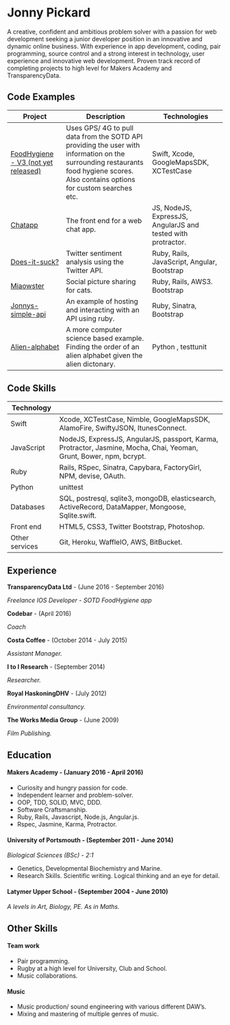 # Jonny Pickard

A creative, confident and ambitious problem solver with a passion for web development seeking a junior developer position in an innovative and dynamic online business. With experience in app development, coding, pair programming, source control and a strong interest in technology, user experience and innovative web development. Proven track record of completing projects to high level for Makers Academy and TransparencyData.  

## Code Examples

| Project | Description | Technologies |
|---------|-------------|--------------|
|[FoodHygiene - V3 (not yet released)](https://itunes.apple.com/gb/app/food-hygiene/id378087298?mt=8)| Uses GPS/ 4G to pull data from the SOTD API providing the user with information on the surrounding restaurants food hygiene scores. Also contains options for custom searches etc. | Swift, Xcode, GoogleMapsSDK, XCTestCase |
|[Chatapp](https://github.com/JonnyPickard/chatapp-js)| The front end for a web chat app. | JS, NodeJS, ExpressJS, AngularJS and tested with protractor.|
|[Does-it-suck?](https://github.com/JonnyPickard/crowdsource-due-diligence) | Twitter sentiment analysis using the Twitter API. | Ruby, Rails, JavaScript, Angular, Bootstrap |
| [Miaowster](https://github.com/JonnyPickard/miaowster) | Social picture sharing for cats. | Ruby, Rails, AWS3. Bootstrap |
| [Jonnys-simple-api](https://github.com/JonnyPickard/simple-api) | An example of hosting and interacting with an API using ruby. | Ruby, Sinatra, Bootstrap |
| [Alien-alphabet](https://github.com/JonnyPickard/alien-alphabet) | A more computer science based example. Finding the order of an alien alphabet given the alien dictonary. | Python , testtunit |

## Code Skills

| Technology |  |
|------------|----------|
| Swift | Xcode, XCTestCase, Nimble, GoogleMapsSDK, AlamoFire, SwiftyJSON, ItunesConnect.|
| JavaScript | NodeJS, ExpressJS, AngularJS, passport, Karma, Protractor, Jasmine, Mocha, Chai, Yeoman, Grunt, Bower, npm, bcrypt. |
| Ruby | Rails, RSpec, Sinatra, Capybara, FactoryGirl, NPM, devise, OAuth. |
| Python | unittest |
| Databases | SQL, postresql, sqlite3, mongoDB, elasticsearch,  ActiveRecord, DataMapper, Mongoose, Sqlite.swift. |
| Front end | HTML5, CSS3, Twitter Bootstrap, Photoshop. |
| Other services | Git, Heroku, WaffleIO, AWS, BitBucket. |

## Experience

**TransparencyData Ltd** - (June 2016 - September 2016)

*Freelance IOS Developer - SOTD FoodHygiene app*

**Codebar** - (April 2016)

*Coach*

**Costa Coffee** - (October 2014 - July 2015)

*Assistant Manager.*

**I to I Research** - (September 2014)

*Researcher.*

**Royal HaskoningDHV** - (July 2012)

*Environmental consultancy.*

**The Works Media Group** - (June 2009)

*Film Publishing.*


## Education

#### Makers Academy -           (January 2016 - April 2016)

- Curiosity and hungry passion for code.
- Independent learner and problem-solver.
- OOP, TDD, SOLID, MVC, DDD.
- Software Craftsmanship.
- Ruby, Rails, Javascript, Node.js, Angular.js.
- Rspec, Jasmine, Karma, Protractor.

#### University of Portsmouth - (September 2011 - June 2014)

*Biological Sciences (BSc) - 2:1*
- Genetics, Developmental Biochemistry and Marine.
- Research Skills. Scientific writing. Logical thinking and an eye for detail.

#### Latymer Upper School -     (September 2004 - June 2010)

*A levels in Art, Biology, PE. As in Maths.*

## Other Skills

#### Team work

- Pair programming.
- Rugby at a high level for University, Club and School.
- Music collaborations.

#### Music

- Music production/ sound engineering with various different DAW’s.
- Mixing and mastering of multiple genres of music.
